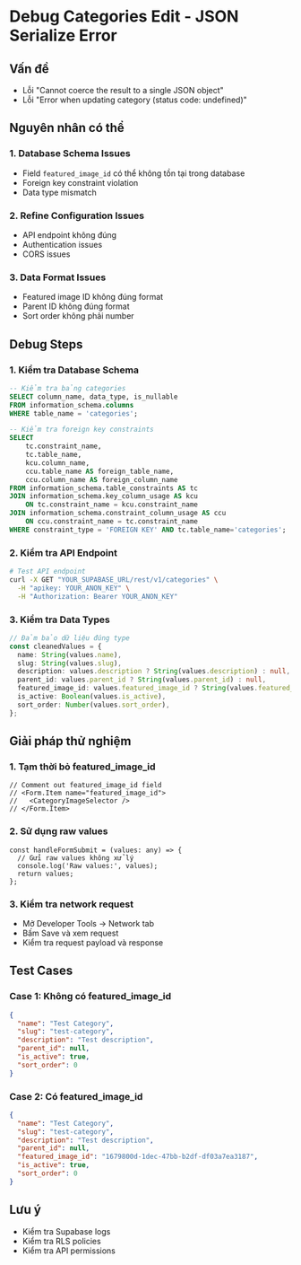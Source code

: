 # Debug Categories Edit - JSON Serialize Error

## Vấn đề
- Lỗi "Cannot coerce the result to a single JSON object"
- Lỗi "Error when updating category (status code: undefined)"

## Nguyên nhân có thể

### 1. Database Schema Issues
- Field `featured_image_id` có thể không tồn tại trong database
- Foreign key constraint violation
- Data type mismatch

### 2. Refine Configuration Issues
- API endpoint không đúng
- Authentication issues
- CORS issues

### 3. Data Format Issues
- Featured image ID không đúng format
- Parent ID không đúng format
- Sort order không phải number

## Debug Steps

### 1. Kiểm tra Database Schema
```sql
-- Kiểm tra bảng categories
SELECT column_name, data_type, is_nullable 
FROM information_schema.columns 
WHERE table_name = 'categories';

-- Kiểm tra foreign key constraints
SELECT 
    tc.constraint_name, 
    tc.table_name, 
    kcu.column_name, 
    ccu.table_name AS foreign_table_name,
    ccu.column_name AS foreign_column_name 
FROM information_schema.table_constraints AS tc 
JOIN information_schema.key_column_usage AS kcu
    ON tc.constraint_name = kcu.constraint_name
JOIN information_schema.constraint_column_usage AS ccu
    ON ccu.constraint_name = tc.constraint_name
WHERE constraint_type = 'FOREIGN KEY' AND tc.table_name='categories';
```

### 2. Kiểm tra API Endpoint
```bash
# Test API endpoint
curl -X GET "YOUR_SUPABASE_URL/rest/v1/categories" \
  -H "apikey: YOUR_ANON_KEY" \
  -H "Authorization: Bearer YOUR_ANON_KEY"
```

### 3. Kiểm tra Data Types
```typescript
// Đảm bảo dữ liệu đúng type
const cleanedValues = {
  name: String(values.name),
  slug: String(values.slug),
  description: values.description ? String(values.description) : null,
  parent_id: values.parent_id ? String(values.parent_id) : null,
  featured_image_id: values.featured_image_id ? String(values.featured_image_id) : null,
  is_active: Boolean(values.is_active),
  sort_order: Number(values.sort_order),
};
```

## Giải pháp thử nghiệm

### 1. Tạm thời bỏ featured_image_id
```tsx
// Comment out featured_image_id field
// <Form.Item name="featured_image_id">
//   <CategoryImageSelector />
// </Form.Item>
```

### 2. Sử dụng raw values
```tsx
const handleFormSubmit = (values: any) => {
  // Gửi raw values không xử lý
  console.log('Raw values:', values);
  return values;
};
```

### 3. Kiểm tra network request
- Mở Developer Tools → Network tab
- Bấm Save và xem request
- Kiểm tra request payload và response

## Test Cases

### Case 1: Không có featured_image_id
```json
{
  "name": "Test Category",
  "slug": "test-category",
  "description": "Test description",
  "parent_id": null,
  "is_active": true,
  "sort_order": 0
}
```

### Case 2: Có featured_image_id
```json
{
  "name": "Test Category",
  "slug": "test-category", 
  "description": "Test description",
  "parent_id": null,
  "featured_image_id": "1679800d-1dec-47bb-b2df-df03a7ea3187",
  "is_active": true,
  "sort_order": 0
}
```

## Lưu ý
- Kiểm tra Supabase logs
- Kiểm tra RLS policies
- Kiểm tra API permissions

